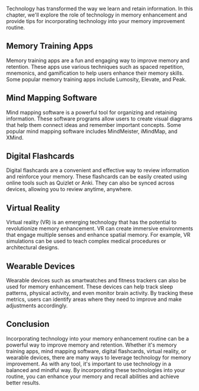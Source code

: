 
Technology has transformed the way we learn and retain information. In this chapter, we'll explore the role of technology in memory enhancement and provide tips for incorporating technology into your memory improvement routine.

Memory Training Apps
--------------------

Memory training apps are a fun and engaging way to improve memory and retention. These apps use various techniques such as spaced repetition, mnemonics, and gamification to help users enhance their memory skills. Some popular memory training apps include Lumosity, Elevate, and Peak.

Mind Mapping Software
---------------------

Mind mapping software is a powerful tool for organizing and retaining information. These software programs allow users to create visual diagrams that help them connect ideas and remember important concepts. Some popular mind mapping software includes MindMeister, iMindMap, and XMind.

Digital Flashcards
------------------

Digital flashcards are a convenient and effective way to review information and reinforce your memory. These flashcards can be easily created using online tools such as Quizlet or Anki. They can also be synced across devices, allowing you to review anytime, anywhere.

Virtual Reality
---------------

Virtual reality (VR) is an emerging technology that has the potential to revolutionize memory enhancement. VR can create immersive environments that engage multiple senses and enhance spatial memory. For example, VR simulations can be used to teach complex medical procedures or architectural designs.

Wearable Devices
----------------

Wearable devices such as smartwatches and fitness trackers can also be used for memory enhancement. These devices can help track sleep patterns, physical activity, and even monitor brain activity. By tracking these metrics, users can identify areas where they need to improve and make adjustments accordingly.

Conclusion
----------

Incorporating technology into your memory enhancement routine can be a powerful way to improve memory and retention. Whether it's memory training apps, mind mapping software, digital flashcards, virtual reality, or wearable devices, there are many ways to leverage technology for memory improvement. As with any tool, it's important to use technology in a balanced and mindful way. By incorporating these technologies into your routine, you can enhance your memory and recall abilities and achieve better results.

